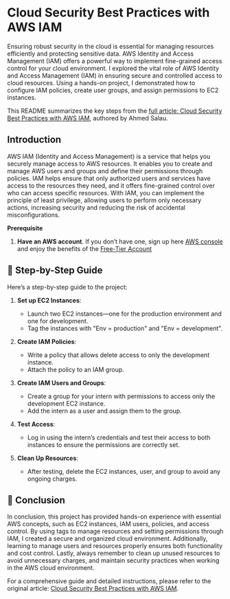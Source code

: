 # Cloud Security Best Practices with AWS IAM
Ensuring robust security in the cloud is essential for managing resources efficiently and protecting sensitive data. AWS Identity and Access Management (IAM) offers a powerful way to implement fine-grained access control for your cloud environment. I explored the vital role of AWS Identity and Access Management (IAM) in ensuring secure and controlled access to cloud resources. Using a hands-on project, I demonstrated how to configure IAM policies, create user groups, and assign permissions to EC2 instances.

This README summarizes the key steps from the [full article: Cloud Security Best Practices with AWS IAM](https://medon.hashnode.dev/cloud-security-best-practices-with-aws-iam), authored by Ahmed Salau.

## Introduction
AWS IAM (Identity and Access Management) is a service that helps you securely manage access to AWS resources. It enables you to create and manage AWS users and groups and define their permissions through policies. IAM helps ensure that only authorized users and services have access to the resources they need, and it offers fine-grained control over who can access specific resources. With IAM, you can implement the principle of least privilege, allowing users to perform only necessary actions, increasing security and reducing the risk of accidental misconfigurations.

**Prerequisite**

1. **Have an AWS account**. If you don’t have one, sign up here [AWS console](https://aws.amazon.com/free/) and enjoy the benefits of the [Free-Tier Account](https://aws.amazon.com/free/)

## 📝 Step-by-Step Guide
Here’s a step-by-step guide to the project:

1. **Set up EC2 Instances**:
   - Launch two EC2 instances—one for the production environment and one for development.
   - Tag the instances with "Env = production" and "Env = development".

2. **Create IAM Policies**:
   - Write a policy that allows delete access to only the development instance.
   - Attach the policy to an IAM group.

3. **Create IAM Users and Groups**:
   - Create a group for your intern with permissions to access only the development EC2 instance.
   - Add the intern as a user and assign them to the group.

4. **Test Access**:
   - Log in using the intern’s credentials and test their access to both instances to ensure the permissions are correctly set.

5. **Clean Up Resources**:
   - After testing, delete the EC2 instances, user, and group to avoid any ongoing charges.


## 🎉 Conclusion 
In conclusion, this project has provided hands-on experience with essential AWS concepts, such as EC2 instances, IAM users, policies, and access control. By using tags to manage resources and setting permissions through IAM, I created a secure and organized cloud environment. Additionally, learning to manage users and resources properly ensures both functionality and cost control. Lastly, always remember to clean up unused resources to avoid unnecessary charges, and maintain security practices when working in the AWS cloud environment.

For a comprehensive guide and detailed instructions, please refer to the original article: [Cloud Security Best Practices with AWS IAM](https://medon.hashnode.dev/cloud-security-best-practices-with-aws-iam).

